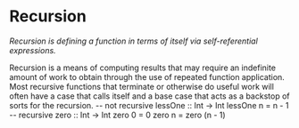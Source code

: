 # Recursion

*Recursion is defining a function in terms of itself via self-referential expressions.*

Recursion is a means of computing results that may require an indefinite amount of work to obtain through the use of repeated function application. Most recursive functions that terminate or otherwise do useful work will often have a case that calls itself and a base case that acts as a backstop of sorts for the recursion. -- not recursive lessOne :: Int -> Int lessOne n = n - 1 -- recursive zero :: Int -> Int zero 0 = 0 zero n = zero (n - 1)

